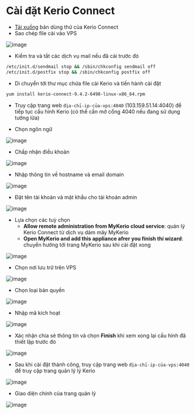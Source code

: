 # Cài đặt Kerio Connect
- [Tải xuống](https://www.gfi.com/products-and-solutions/email-and-messaging-solutions/kerio-connect/download) bản dùng thử của Kerio Connect
- Sao chép file cài vào VPS

![image](./image/Kerio%201.png)

- Kiểm tra và tắt các dịch vụ mail nếu đã cài trước đó
```sh
/etc/init.d/sendmail stop && /sbin/chkconfig sendmail off
/etc/init.d/postfix stop && /sbin/chkconfig postfix off
```

- Di chuyển tới thư mục chứa file cài Kerio và tiến hành cài đặt
```sh
yum install kerio-connect-9.4.2-6498-linux-x86_64.rpm
```

- Truy cập trang web ```địa-chỉ-ip-của-vps:4040``` (103.159.51.14:4040) để tiếp tục cấu hình Kerio (có thể cần mở cổng 4040 nếu đang sử dụng tưởng lửa)

- Chọn ngôn ngữ

![image](./image/Kerio%202.png)

- Chấp nhận điều khoản

![image](./image/Kerio%203.png)

- Nhập thông tin về hostname và email domain

![image](./image/Kerio%204.png)

- Đặt tên tài khoản và mật khẩu cho tài khoản admin

![image](./image/Kerio%205.png)

- Lựa chọn các tuỳ chọn
    - **Allow remote administration from MyKerio cloud service**: quản lý Kerio Connect từ dịch vụ dám mây MyKerio
    - **Open MyKerio and add this appliance afrer you finish thí wizard**: chuyển hướng tới trang MyKerio sau khi cài đặt xong

![image](./image/Kerio%206.png)

- Chọn nơi lưu trữ trên VPS

![image](./image/Kerio%207.png)

- Chọn loại bản quyền

![image](./image/Kerio%208.png)

- Nhập mã kích hoạt

![image](./image/Kerio%209.png)

- Xác nhận chia sẻ thông tin  và chọn **Finish** khi xem xong lại cấu hình đã thiết lập trước đó

![image](./image/Kerio%2010.png)

- Sau khi cài đặt thành công, truy cập trang web ```địa-chỉ-ip-của-vps:4040``` để truy cập trang quản lý lý Kerio

![image](./image/Kerio%2011.png)

- Giao diện chính của trang quản lý

![image](./image/Kerio%2012.png)